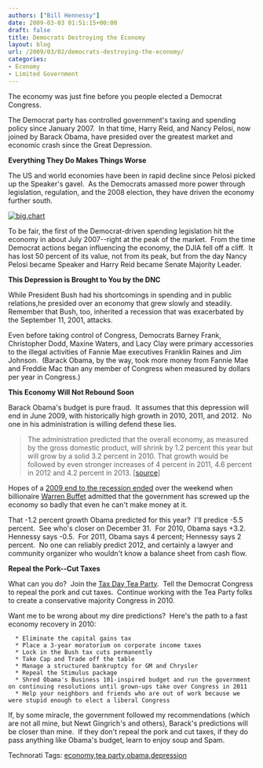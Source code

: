 ```yaml
---
authors: ["Bill Hennessy"]
date: 2009-03-03 01:51:15+00:00
draft: false
title: Democrats Destroying the Economy
layout: blog
url: /2009/03/02/democrats-destroying-the-economy/
categories:
- Economy
- Limited Government
---
```


The economy was just fine before you people elected a Democrat Congress. 

The Democrat party has controlled government's taxing and spending policy since January 2007.  In that time, Harry Reid, and Nancy Pelosi, now joined by Barack Obama, have presided over the greatest market and economic crash since the Great Depression.

**Everything They Do Makes Things Worse**

The US and world economies have been in rapid decline since Pelosi picked up the Speaker's gavel.  As the Democrats amassed more power through legislation, regulation, and the 2008 election, they have driven the economy further south. 

[![big.chart](https://hennessysview.com/wp-content/uploads/2009/03/bigchart-thumb.gif)
](https://hennessysview.com/wp-content/uploads/2009/03/bigchart.gif)

To be fair, the first of the Democrat-driven spending legislation hit the economy in about July 2007--right at the peak of the market.  From the time Democrat actions began influencing the economy, the DJIA fell off a cliff.  It has lost 50 percent of its value, not from its peak, but from the day Nancy Pelosi became Speaker and Harry Reid became Senate Majority Leader.

**This Depression is Brought to You by the DNC**

While President Bush had his shortcomings in spending and in public relations,he presided over an economy that grew slowly and steadily.  Remember that Bush, too, inherited a recession that was exacerbated by the September 11, 2001, attacks. 

Even before taking control of Congress, Democrats Barney Frank, Christopher Dodd, Maxine Waters, and Lacy Clay were primary accessories to the illegal activities of Fannie Mae executives Franklin Raines and Jim Johnson.  (Barack Obama, by the way, took more money from Fannie Mae and Freddie Mac than any member of Congress when measured by dollars per year in Congress.) 

**This Economy Will Not Rebound Soon**

Barack Obama's budget is pure fraud.  It assumes that this depression will end in June 2009, with historically high growth in 2010, 2011, and 2012.  No one in his administration is willing defend these lies.   


> The administration predicted that the overall economy, as measured by the gross domestic product, will shrink by 1.2 percent this year but will grow by a solid 3.2 percent in 2010. That growth would be followed by even stronger increases of 4 percent in 2011, 4.6 percent in 2012 and 4.2 percent in 2013. [[source](https://news.yahoo.com/s/ap/20090226/ap_on_go_pr_wh/budget_economy)]


Hopes of a [2009 end to the recession ended](https://online.wsj.com/article/SB123603851698214519.html#printMode) over the weekend when billionaire [Warren Buffet](https://online.wsj.com/article/SB123575572935295811.html) admitted that the government has screwed up the economy so badly that even he can't make money at it.

That -1.2 percent growth Obama predicted for this year?  I'll predice -5.5 percent.  See who's closer on December 31.  For 2010, Obama says +3.2. Hennessy says -0.5.  For 2011, Obama says 4 percent; Hennessy says 2 percent.  No one can reliably predict 2012, and certainly a lawyer and community organizer who wouldn't know a balance sheet from cash flow. 

**Repeal the Pork--Cut Taxes**

What can you do?  Join the [Tax Day Tea Party](https://taxdayteaparty.com/).  Tell the Democrat Congress to repeal the pork and cut taxes.  Continue working with the Tea Party folks to create a conservative majority Congress in 2010. 

Want me to be wrong about my dire predictions?  Here's the path to a fast economy recovery in 2010:



	  * Eliminate the capital gains tax
	  * Place a 3-year moratorium on corporate income taxes
	  * Lock in the Bush tax cuts permanently
	  * Take Cap and Trade off the table
	  * Manage a structured bankruptcy for GM and Chrysler
	  * Repeal the Stimulus package
	  * Shred Obama's Business 101-inspired budget and run the government on continuing resolutions until grown-ups take over Congress in 2011
	  * Help your neighbors and friends who are out of work because we were stupid enough to elect a liberal Congress

If, by some miracle, the government followed my recommendations (which are not all mine, but Newt Gingrich's and others), Barack's predictions will be closer than mine.  If they don't repeal the pork and cut taxes, if they do pass anything like Obama's budget, learn to enjoy soup and Spam. 


Technorati Tags: [economy](https://technorati.com/tags/economy),[tea party](https://technorati.com/tags/tea%20party),[obama](https://technorati.com/tags/obama),[depression](https://technorati.com/tags/depression)
